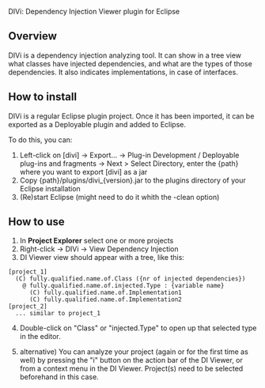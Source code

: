 DIVi: Dependency Injection Viewer plugin for Eclipse

Overview
--------

DIVi is a dependency injection analyzing tool. It can show in a tree view what classes have injected dependencies,
and what are the types of those dependencies. It also indicates implementations, in case of interfaces.

How to install
--------------

DIVi is a regular Eclipse plugin project. Once it has been imported, it can be exported as a Deployable plugin and added
to Eclipse.

To do this, you can:

1. Left-click on [divi] -> Export... -> Plug-in Development / Deployable plug-ins and fragments -> Next >
  Select Directory, enter the {path} where you want to export [divi] as a jar
2. Copy {path}/plugins/divi_{version}.jar to the plugins directory of your Eclipse installation
3. (Re)start Eclipse (might need to do it whith the -clean option)

How to use
----------

1. In __Project Explorer__ select one or more projects
2. Right-click -> DIVi -> View Dependency Injection
3. DI Viewer view should appear with a tree, like this:

```
[project_1]
  (C) fully.qualified.name.of.Class ({nr of injected dependencies})
    @ fully.qualified.name.of.injected.Type : {variable name}
      (C) fully.qualified.name.of.Implementation1
      (C) fully.qualified.name.of.Implementation2
[project_2]
  ... similar to project_1
```

4. Double-click on "Class" or "injected.Type" to open up that selected type in the editor.

2. alternative) You can analyze your project (again or for the first time as well) by pressing the "i" button on the
  action bar of the DI Viewer, or from a context menu in the DI Viewer. Project(s) need to be selected beforehand in
  this case.
